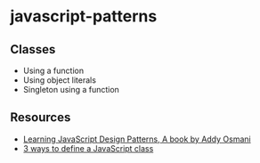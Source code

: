 # javascript-patterns

## Classes

- Using a function
- Using object literals
- Singleton using a function

## Resources

- [Learning JavaScript Design Patterns, A book by Addy Osmani](https://addyosmani.com/resources/essentialjsdesignpatterns/book/)
- [3 ways to define a JavaScript class](http://www.phpied.com/3-ways-to-define-a-javascript-class/)
